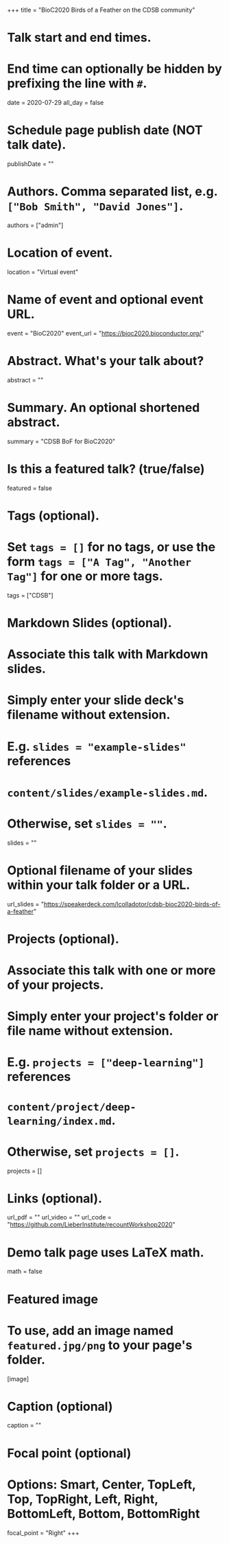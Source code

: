 +++
title = "BioC2020 Birds of a Feather on the CDSB community"

# Talk start and end times.
#   End time can optionally be hidden by prefixing the line with `#`.
date = 2020-07-29
all_day = false

# Schedule page publish date (NOT talk date).
publishDate = ""

# Authors. Comma separated list, e.g. `["Bob Smith", "David Jones"]`.
authors = ["admin"]

# Location of event.
location = "Virtual event"

# Name of event and optional event URL.
event = "BioC2020"
event_url = "https://bioc2020.bioconductor.org/"

# Abstract. What's your talk about?
abstract = ""

# Summary. An optional shortened abstract.
summary = "CDSB BoF for BioC2020"

# Is this a featured talk? (true/false)
featured = false

# Tags (optional).
#   Set `tags = []` for no tags, or use the form `tags = ["A Tag", "Another Tag"]` for one or more tags.
tags = ["CDSB"]

# Markdown Slides (optional).
#   Associate this talk with Markdown slides.
#   Simply enter your slide deck's filename without extension.
#   E.g. `slides = "example-slides"` references 
#   `content/slides/example-slides.md`.
#   Otherwise, set `slides = ""`.
slides = ""

# Optional filename of your slides within your talk folder or a URL.
url_slides = "https://speakerdeck.com/lcolladotor/cdsb-bioc2020-birds-of-a-feather"

# Projects (optional).
#   Associate this talk with one or more of your projects.
#   Simply enter your project's folder or file name without extension.
#   E.g. `projects = ["deep-learning"]` references 
#   `content/project/deep-learning/index.md`.
#   Otherwise, set `projects = []`.
projects = []

# Links (optional).
url_pdf = ""
url_video = ""
url_code = "https://github.com/LieberInstitute/recountWorkshop2020"

# Demo talk page uses LaTeX math.
math = false

# Featured image
# To use, add an image named `featured.jpg/png` to your page's folder. 
[image]
  # Caption (optional)
  caption = ""

  # Focal point (optional)
  # Options: Smart, Center, TopLeft, Top, TopRight, Left, Right, BottomLeft, Bottom, BottomRight
  focal_point = "Right"
+++

<script async class="speakerdeck-embed" data-id="0b60a70c962f4d85a53f6e71b163094a" data-ratio="1.77777777777778" src="//speakerdeck.com/assets/embed.js"></script>


